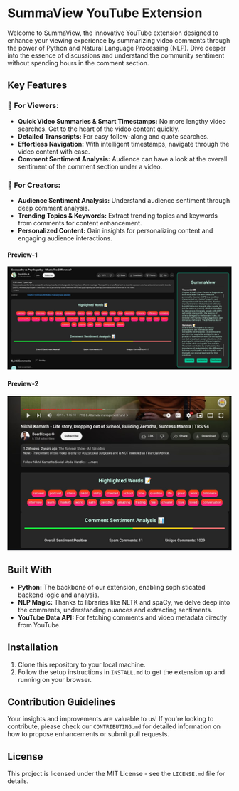 # SummaView YouTube Extension

Welcome to SummaView, the innovative YouTube extension designed to enhance your viewing experience by summarizing video comments through the power of Python and Natural Language Processing (NLP). Dive deeper into the essence of discussions and understand the community sentiment without spending hours in the comment section.

## Key Features

### 👀 For Viewers:
- **Quick Video Summaries & Smart Timestamps:** No more lengthy video searches. Get to the heart of the video content quickly.
- **Detailed Transcripts:** For easy follow-along and quote searches.
- **Effortless Navigation:** With intelligent timestamps, navigate through the video content with ease.
- **Comment Sentiment Analysis:** Audience can have a look at the overall sentiment of the comment section under a video.

### 🎥 For Creators:
- **Audience Sentiment Analysis:** Understand audience sentiment through deep comment analysis.
- **Trending Topics & Keywords:** Extract trending topics and keywords from comments for content enhancement.
- **Personalized Content:** Gain insights for personalizing content and engaging audience interactions.
#### Preview-1
![](/assets/images/1.jpeg)
#### Preview-2
![](/assets/images/3.jpeg)
## Built With

- **Python:** The backbone of our extension, enabling sophisticated backend logic and analysis.
- **NLP Magic:** Thanks to libraries like NLTK and spaCy, we delve deep into the comments, understanding nuances and extracting sentiments.
- **YouTube Data API:** For fetching comments and video metadata directly from YouTube.

## Installation

1. Clone this repository to your local machine.
2. Follow the setup instructions in `INSTALL.md` to get the extension up and running on your browser.

## Contribution Guidelines

Your insights and improvements are valuable to us! If you're looking to contribute, please check our `CONTRIBUTING.md` for detailed information on how to propose enhancements or submit pull requests.

## License

This project is licensed under the MIT License - see the `LICENSE.md` file for details.
